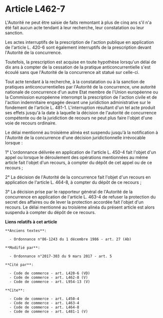 # Article L462-7

L'Autorité ne peut être saisie de faits remontant à plus de cinq ans s'il n'a été fait aucun acte tendant à leur recherche,
leur constatation ou leur sanction. 

Les actes interruptifs de la prescription de l'action publique en application de l'article L. 420-6 sont également
interruptifs de la prescription devant l'Autorité de la concurrence. 

Toutefois, la prescription est acquise en toute hypothèse lorsqu'un délai de dix ans à compter de la cessation de la pratique
anticoncurrentielle s'est écoulé sans que l'Autorité de la concurrence ait statué sur celle-ci. 

Tout acte tendant à la recherche, à la constatation ou à la sanction de pratiques anticoncurrentielles par l'Autorité de la
concurrence, une autorité nationale de concurrence d'un autre Etat membre de l'Union européenne ou la Commission européenne
interrompt la prescription de l'action civile et de l'action indemnitaire engagée devant une juridiction administrative sur
le fondement de l'article L. 481-1. L'interruption résultant d'un tel acte produit ses effets jusqu'à la date à laquelle la
décision de l'autorité de concurrence compétente ou de la juridiction de recours ne peut plus faire l'objet d'une voie de
recours ordinaire. 

Le délai mentionné au troisième alinéa est suspendu jusqu'à la notification à l'Autorité de la concurrence d'une décision
juridictionnelle irrévocable lorsque : 

1° L'ordonnance délivrée en application de l'article L. 450-4 fait l'objet d'un appel ou lorsque le déroulement des
opérations mentionnées au même article fait l'objet d'un recours, à compter du dépôt de cet appel ou de ce recours ; 

2° La décision de l'Autorité de la concurrence fait l'objet d'un recours en application de l'article L. 464-8, à compter du
dépôt de ce recours ; 

3° La décision prise par le rapporteur général de l'Autorité de la concurrence en application de l'article L. 463-4 de
refuser la protection du secret des affaires ou de lever la protection accordée fait l'objet d'un recours. Le délai mentionné
au troisième alinéa du présent article est alors suspendu à compter du dépôt de ce recours.

**Liens relatifs à cet article**

	**Anciens textes**:

	  - Ordonnance n°86-1243 du 1 décembre 1986 - art. 27 (Ab)

	**Modifié par**:

	  - Ordonnance n°2017-303 du 9 mars 2017 - art. 5

	**Cité par**:

	  - Code de commerce - art. L420-6 (VD)
	  - Code de commerce - art. L462-8 (V)
	  - Code de commerce - art. L954-13 (V)

	**Cite**:

	  - Code de commerce - art. L450-4
	  - Code de commerce - art. L463-4
	  - Code de commerce - art. L464-8
	  - Code de commerce - art. L481-1 (V)
